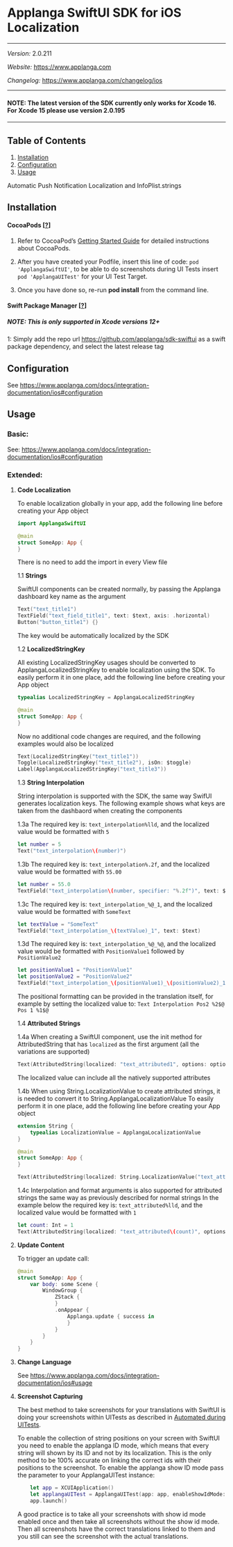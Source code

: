 # Applanga SwiftUI SDK for iOS Localization
***
*Version:* 2.0.211

*Website:* <https://www.applanga.com> 

*Changelog:* <https://www.applanga.com/changelog/ios>
***

#### NOTE: The latest version of the SDK currently only works for Xcode 16. For Xcode 15 please use version ​2​.​0​.​​195​
***

## Table of Contents

  1. [Installation](#installation)
  2. [Configuration](#configuration)
  3. [Usage](#usage)

Automatic Push Notification Localization and InfoPlist.strings

## Installation
#### CocoaPods [[?](http://cocoapods.org)]

1. Refer to CocoaPod’s [Getting Started Guide](http://cocoapods.org/#getstarted) for detailed instructions about CocoaPods.

2. After you have created your Podfile, insert this line of code: `pod 'ApplangaSwiftUI'`, to be able to do screenshots during UI Tests insert `pod 'ApplangaUITest'` for your UI Test Target.

3. Once you have done so, re-run **pod install** from the command line.

#### Swift Package Manager [[?](https://swift.org/package-manager/)]

##### NOTE: This is only supported in Xcode versions 12+

1: Simply add the repo url https://github.com/applanga/sdk-swiftui as a swift package dependency, and select the latest release tag 

## Configuration

See https://www.applanga.com/docs/integration-documentation/ios#configuration

## Usage
### Basic:

See: https://www.applanga.com/docs/integration-documentation/ios#configuration

### Extended:

1. **Code Localization**
 
	To enable localization globally in your app, add the following line before creating your App object

	```swift
	import ApplangaSwiftUI

	@main
	struct SomeApp: App {
	}
	```

	There is no need to add the import in every View file

	1.1 **Strings** 
	
	SwiftUI components can be created normally, by passing the Applanga dashboard key name as the argument

	```swift
	Text("text_title1")
	TextField("text_field_title1", text: $text, axis: .horizontal)
    Button("button_title1") {}
	```

	The key would be automatically localized by the SDK

	1.2 **LocalizedStringKey**

	All existing LocalizedStringKey usages should be converted to ApplangaLocalizedStringKey to enable localization using the SDK.
	To easily perform it in one place, add the following line before creating your App object

	```swift
	typealias LocalizedStringKey = ApplangaLocalizedStringKey

	@main
	struct SomeApp: App {
	}
	```

	Now no additional code changes are required, and the following examples would also be localized

	```swift
	Text(LocalizedStringKey("text_title1"))
    Toggle(LocalizedStringKey("text_title2"), isOn: $toggle)
	Label(ApplangaLocalizedStringKey("text_title3"))
	```

	1.3 **String Interpolation**

	String interpolation is supported with the SDK, the same way SwifUI generates localization keys.
	The following example shows what keys are taken from the dashbaord when creating the components
	
	1.3a
	The required key is: `text_interpolation%lld`, and the localized value would be formatted with `5`

	```swift
	let number = 5
	Text("text_interpolation\(number)")
	```

	1.3b
	The required key is: `text_interpolation%.2f`, and the localized value would be formatted with `55.00`

	```swift
	let number = 55.0
	TextField("text_interpolation\(number, specifier: "%.2f")", text: $text) 
	```

	1.3c
	The required key is: `text_interpolation_%@_1`, and the localized value would be formatted with `SomeText`

	```swift
	let textValue = "SomeText"
	TextField("text_interpolation_\(textValue)_1", text: $text)
	```

	1.3d
	The required key is: `text_interpolation_%@_%@`, and the localized value would be formatted with `PositionValue1` followed by `PositionValue2`

	```swift
	let positionValue1 = "PositionValue1"
    let positionValue2 = "PositionValue2"
	TextField("text_interpolation_\(positionValue1)_\(positionValue2)_1", text: $text)
	```

	The positional formatting can be provided in the translation itself, for example by setting the localized value to: `Text Interpolation Pos2 %2$@ Pos 1 %1$@`

	1.4 **Attributed Strings**
	
	1.4a
	When creating a SwiftUI component, use the init method for AttributedString that has `localized` as the first argument (all the variations are supported)

	```swift
	Text(AttributedString(localized: "text_attributed1", options: options, including: scope))
	```

	The localized value can include all the natively supported attributes

	1.4b
	When using String.LocalizationValue to create attributed strings, it is needed to convert it to String.ApplangaLocalizationValue
	To easily perform it in one place, add the following line before creating your App object

	```swift
	extension String {
    	typealias LocalizationValue = ApplangaLocalizationValue
	}

	@main
	struct SomeApp: App {
	}
	```

	```swift
	Text(AttributedString(localized: String.LocalizationValue("text_attributed4"), options: options, including: scope))
	```

	1.4c
	Interpolation and format arguments is also supported for attributed strings the same way as previously described for normal strings
	In the example below the required key is: `text_attributed%lld`, and the localized value would be formatted with `1`

	```swift
	let count: Int = 1
	Text(AttributedString(localized: "text_attributed\(count)", options: options, including: scope))
	```
	



		
2. **Update Content**
	
	To trigger an update call:
	
	```swift
	@main
	struct SomeApp: App {
    	var body: some Scene {
        	WindowGroup {
            	ZStack {
				}
				.onAppear {
					Applanga.update { success in
					}
				}
			}
		}
	}
	```


3. **Change Language**
 
  	See https://www.applanga.com/docs/integration-documentation/ios#usage

4. **Screenshot Capturing**
 	
	The best method to take screenshots for your translations with SwiftUI is doing your screenshots within UITests as described in [Automated during UITests](#Automated-during-UITests).

	To enable the collection of string positions on your screen with SwiftUI you need to enable the applanga ID mode, which means that every string will shown by its ID and not by its localization. This is the only method to be 100% accurate on linking the correct ids with their positions to the screenshot.
	To enable the applanga show ID mode pass the parameter to your ApplangaUITest instance:

	```swift
		let app = XCUIApplication()
		let applangaUITest = ApplangaUITest(app: app, enableShowIdMode: true)
		app.launch()
	```

	A good practice is to take all your screenshots with show id mode enabled once and then take all screenshots without the show id mode. Then all screenshots have the correct translations linked to them and you still can see the screenshot with the actual translations.
